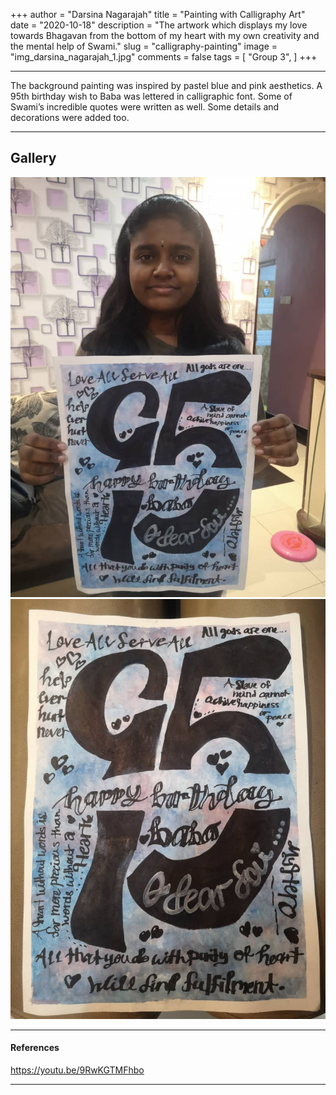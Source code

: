 +++
author = "Darsina Nagarajah"
title = "Painting with Calligraphy Art"
date = "2020-10-18"
description = "The artwork which displays my love towards Bhagavan from the bottom of my heart with my own creativity and the mental help of Swami."
slug = "calligraphy-painting"
image = "img_darsina_nagarajah_1.jpg"
comments = false
tags = [
    "Group 3",
]
+++

---

The background painting was inspired by pastel blue and pink aesthetics. A 95th birthday wish to Baba was lettered in calligraphic font. Some of Swami’s incredible quotes were written as well. Some details and decorations were added too.

---

## Gallery

![](img_darsina_nagarajah_1.jpg) ![](img_darsina_nagarajah_2.jpg)

---

#### References

https://youtu.be/9RwKGTMFhbo

---